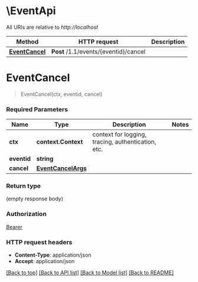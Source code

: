 # \EventApi

All URIs are relative to *http://localhost*

Method | HTTP request | Description
------------- | ------------- | -------------
[**EventCancel**](EventApi.md#EventCancel) | **Post** /1.1/events/{eventid}/cancel | 


# **EventCancel**
> EventCancel(ctx, eventid, cancel)


### Required Parameters

Name | Type | Description  | Notes
------------- | ------------- | ------------- | -------------
 **ctx** | **context.Context** | context for logging, tracing, authentication, etc.
  **eventid** | **string**|  | 
  **cancel** | [**EventCancelArgs**](EventCancelArgs.md)|  | 

### Return type

 (empty response body)

### Authorization

[Bearer](../README.md#Bearer)

### HTTP request headers

 - **Content-Type**: application/json
 - **Accept**: application/json

[[Back to top]](#) [[Back to API list]](../README.md#documentation-for-api-endpoints) [[Back to Model list]](../README.md#documentation-for-models) [[Back to README]](../README.md)

